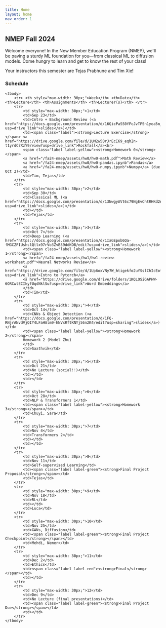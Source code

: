```yaml
---
title: Home
layout: home
nav_order: 1
---
```


## NMEP Fall 2024

Welcome everyone!
In the New Member Education Program (NMEP), we'll be paving a sturdy ML foundation for you—from classical ML to diffusion models. Come hungry to learn and get to know the rest of your class!

Your instructors this semester are Tejas Prabhune and Tim Xie!


### Schedule

<table style="table-layout: fixed;">
    <colgroup>
       <col span="1" style="width: 30px;">
       <col span="1" style="width: 60px;">
       <col span="1" style="width: calc(40% - 120px)">
       <col span="1" style="width: calc(60% - 120px)">
       <col span="1" style="width: 150px;">
    </colgroup>

    <tbody>
        <tr> <th style="max-width: 30px;">Week</th> <th>Date</th> <th>Lecture</th> <th>Assignments</th> <th>Lecturer(s)</th> </tr>
        <tr>
            <td style="max-width: 30px;">1</td>
            <td>Sep 23</td>
            <td>Intro + Background Review (<a href="https://docs.google.com/presentation/d/16QicPaSS0YFcJvTFSn1yea5n_ORVMcbxCHjeDyoQSKg/edit?usp=drive_link">slides</a>)</td>
            <td><span class="label"><strong>Lecture Exercise</strong></span> <a href="https://drive.google.com/file/d/1UM2w5BrJrEcI69_eqhIn-t1yrdC7XzY9/view?usp=drive_link">Rockfall</a><br> 
            <span class="label label-yellow"><strong>Homework 0</strong></span> 
            <a href="/fa24-nmep/assets/hw0/hw0-math.pdf">Math Review</a> 
            <a href="/fa24-nmep/assets/hw0/hw0-pandas.ipynb">Pandas</a> 
            <a href="/fa24-nmep/assets/hw0/hw0-numpy.ipynb">Numpy</a> (due Oct 2)</td>
            <td>Tim, Tejas</td>
        </tr>
        <tr>
            <td style="max-width: 30px;">2</td>
            <td>Sep 30</td>
            <td>Classical ML (<a href="https://docs.google.com/presentation/d/13NwgyAVt6c79NgEvChtRHKd2ntMheDY2qmMQlMmAAS4/edit?usp=drive_link">slides</a>)</td>
            <td></td>
            <td>Tejas</td>
        </tr>
        <tr>
            <td style="max-width: 30px;">3</td>
            <td>Oct 7</td>
            <td>Deep Learning (<a href="https://docs.google.com/presentation/d/1IaGEpob6Qa-fMGCZFIUshslQtlx97rVo3ZvB59ddKO8/edit?usp=drive_link">slides</a>)</td>
            <td><span class="label label-yellow"><strong>Homework 1</strong></span>
            <a href="/fa24-nmep/assets/hw1/hw1-review-worksheet.pdf">Neural Networks Review</a>
            <a href="https://drive.google.com/file/d/1Up6oxVNy7W_htigekfo2uYSslChIcEof/view?usp=drive_link">Intro to Pytorch</a>
            <a href="https://drive.google.com/drive/folders/1KQLOSiGAPHW-6ORCwtECIkyfUqdNklSu?usp=drive_link">Word Embeddings</a>
            </td>
            <td>Tim</td>
        </tr>
        <tr>
            <td style="max-width: 30px;">4</td>
            <td>Oct 14</td>
            <td>CNNs & Object Detection (<a href="https://docs.google.com/presentation/d/1FQ-RNjrANvdVjQIY4LFaHAlm9-hNVxRftKNYj56n2K4/edit?usp=sharing">slides</a>)</td>
            <td><span class="label label-yellow"><strong>Homework 2</strong></span>
            Homework 2 (Model Zhu)
            </td>
            <td>Saathvik</td>
        </tr>
        <tr>
            <td style="max-width: 30px;">5</td>
            <td>Oct 21</td>
            <td>No Lecture (social!!)</td>
            <td></td>
            <td></td>
        </tr>
        <tr>
            <td style="max-width: 30px;">6</td>
            <td>Oct 28</td>
            <td>NLP & Transformers 1</td>
            <td><span class="label label-yellow"><strong>Homework 3</strong></span></td>
            <td>Chuyi, Sara</td>
        </tr>
        <tr>
            <td style="max-width: 30px;">7</td>
            <td>Nov 4</td>
            <td>Transformers 2</td>
            <td></td>
            <td></td>
        </tr>
        <tr>
            <td style="max-width: 30px;">8</td>
            <td>Nov 11</td>
            <td>Self-supervised Learning</td>
            <td><span class="label label-green"><strong>Final Project Proposal</strong></span></td>
            <td>Tejas</td>
        </tr>
        <tr>
            <td style="max-width: 30px;">9</td>
            <td>Nov 18</td>
            <td>RL</td>
            <td></td>
            <td>Luca</td>
        </tr>
        <tr>
            <td style="max-width: 30px;">10</td>
            <td>Nov 25</td>
            <td>GANs, Diffusion</td>
            <td><span class="label label-green"><strong>Final Project Checkpoint</strong></span></td>
            <td>Mehdi, Nemer</td>
        </tr>
        <tr>
            <td style="max-width: 30px;">11</td>
            <td>Dec 2</td>
            <td>Ethics</td>
            <td><span class="label label-red"><strong>Final</strong></span></td>
            <td></td>
        </tr>
        <tr>
            <td style="max-width: 30px;">12</td>
            <td>Dec 9</td>
            <td>No Lecture (final presentations)</td>
            <td><span class="label label-green"><strong>Final Project Due</strong></span></td>
            <td></td>
        </tr>
    </tbody>
</table>


[Just the Docs]: https://just-the-docs.github.io/just-the-docs/
[GitHub Pages]: https://docs.github.com/en/pages
[README]: https://github.com/just-the-docs/just-the-docs-template/blob/main/README.md
[Jekyll]: https://jekyllrb.com
[GitHub Pages / Actions workflow]: https://github.blog/changelog/2022-07-27-github-pages-custom-github-actions-workflows-beta/
[use this template]: https://github.com/just-the-docs/just-the-docs-template/generate
